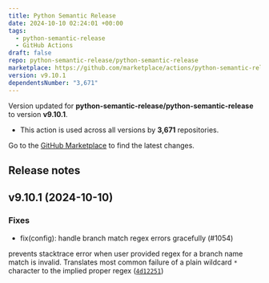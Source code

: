 ```yaml
---
title: Python Semantic Release
date: 2024-10-10 02:24:01 +00:00
tags:
  - python-semantic-release
  - GitHub Actions
draft: false
repo: python-semantic-release/python-semantic-release
marketplace: https://github.com/marketplace/actions/python-semantic-release
version: v9.10.1
dependentsNumber: "3,671"
---
```



Version updated for **python-semantic-release/python-semantic-release** to version **v9.10.1**.
- This action is used across all versions by **3,671** repositories.

Go to the [GitHub Marketplace](https://github.com/marketplace/actions/python-semantic-release) to find the latest changes.

## Release notes

## v9.10.1 (2024-10-10)

### Fixes

* fix(config): handle branch match regex errors gracefully (#1054)

prevents stacktrace error when user provided regex for a branch name match
is invalid. Translates most common failure of a plain wildcard `*` character to
the implied proper regex ([`4d12251`](https://github.com/python-semantic-release/python-semantic-release/commit/4d12251c678a38de6b71cac5b9c1390eb9dd8ad6))

